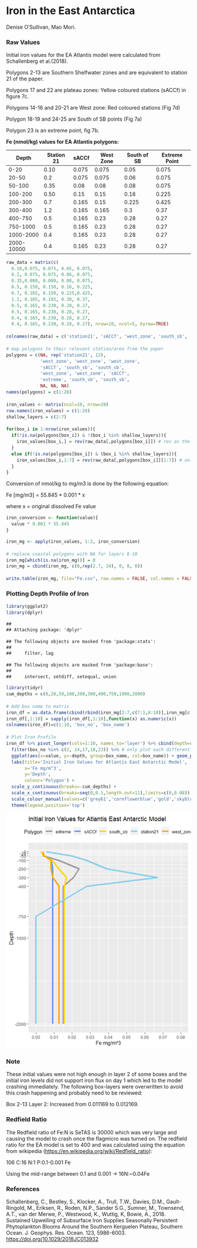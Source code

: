 Iron in the East Antarctica
================
Denise O’Sullivan, Mao Mori.

### Raw Values

Initial iron values for the EA Atlantis model were calculated from
Schallenberg et al.(2018).

Polygons 2-13 are Southern Shelfwater zones and are equivalent to
station 21 of the paper.

Polygons 17 and 22 are plateau zones: Yellow coloured stations (sACCf)
in figure 7c.

Polygons 14-16 and 20-21 are West zone: Red coloured stations (Fig 7d)

Polygon 18-19 and 24-25 are South of SB points (Fig 7a)

Polygon 23 is an extreme point, fig 7b.

**Fe (nmol/kg) values for EA Atlantis polygons:**

| Depth      | Station 21 | sACCf | West Zone | South of SB | Extreme Point |
| ---------- | ---------- | ----- | --------- | ----------- | ------------- |
| 0-20       | 0.10       | 0.075 | 0.075     | 0.05        | 0.075         |
| 20-50      | 0.2        | 0.075 | 0.075     | 0.06        | 0.075         |
| 50-100     | 0.35       | 0.08  | 0.08      | 0.08        | 0.075         |
| 100-200    | 0.50       | 0.15  | 0.15      | 0.16        | 0.225         |
| 200-300    | 0.7        | 0.165 | 0.15      | 0.225       | 0.425         |
| 300-400    | 1.2        | 0.165 | 0.165     | 0.3         | 0.37          |
| 400-750    | 0.5        | 0.165 | 0.23      | 0.28        | 0.27          |
| 750-1000   | 0.5        | 0.165 | 0.23      | 0.28        | 0.27          |
| 1000-2000  | 0.4        | 0.165 | 0.23      | 0.28        | 0.27          |
| 2000-10000 | 0.4        | 0.165 | 0.23      | 0.28        | 0.27          |

``` r
raw_data = matrix(c(
  0.10,0.075, 0.075, 0.05, 0.075,
  0.2, 0.075, 0.075, 0.06, 0.075,
  0.35,0.080, 0.080, 0.08, 0.075,
  0.5, 0.150, 0.150, 0.16, 0.225,
  0.7, 0.165, 0.150, 0.225,0.425,
  1.2, 0.165, 0.165, 0.30, 0.37,
  0.5, 0.165, 0.230, 0.28, 0.27,
  0.5, 0.165, 0.230, 0.28, 0.27,
  0.4, 0.165, 0.230, 0.28, 0.27,
  0.4, 0.165, 0.230, 0.28, 0.27), nrow=10, ncol=5, byrow=TRUE)

colnames(raw_data) = c('station21', 'sACCf', 'west_zone', 'south_sb', 'extreme')

# map polygons to their relevant station/area from the paper
polygons = c(NA, rep('station21', 12), 
             'west_zone', 'west_zone', 'west_zone', 
             'sACCf', 'south_sb', 'south_sb',
             'west_zone', 'west_zone', 'sACCf',
             'extreme', 'south_sb', 'south_sb',
             NA, NA, NA)
names(polygons) = c(1:28) 

iron_values <- matrix(ncol=10, nrow=28)
row.names(iron_values) = c(1:28)
shallow_layers = c(2:7)

for(box_i in 1:nrow(iron_values)){
  if(!is.na(polygons[box_i]) & !(box_i %in% shallow_layers)){
    iron_values[box_i,] = rev(raw_data[,polygons[box_i]]) # rev as the init.nc file the layers are reversed
  }
  else if(!is.na(polygons[box_i]) & (box_i %in% shallow_layers)){
    iron_values[box_i,1:7] = rev(raw_data[,polygons[box_i]][1:7]) # only the 
  } 
}
```

Conversion of nmol/kg to mg/m3 is done by the following equation:

Fe \[mg/m3\] = 55.845 \* 0.001 \* x

where x = original dissolved Fe value

``` r
iron_conversion <- function(value){
  value * 0.001 * 55.845
}
```

``` r
iron_mg <- apply(iron_values, 1:2, iron_conversion)

# replace coastal polygons with NA for layers 8-10
iron_mg[which(is.na(iron_mg))] = 0
iron_mg = cbind(iron_mg, c(0,rep(2.7, 24), 0, 0, 0))

write.table(iron_mg, file="Fe.csv", row.names = FALSE, col.names = FALSE, sep=',')
```

### Plotting Depth Profile of Iron

``` r
library(ggplot2)
library(dplyr)
```

    ## 
    ## Attaching package: 'dplyr'

    ## The following objects are masked from 'package:stats':
    ## 
    ##     filter, lag

    ## The following objects are masked from 'package:base':
    ## 
    ##     intersect, setdiff, setequal, union

``` r
library(tidyr)
cum_depths = c(0,20,50,100,200,300,400,750,1000,2000)

# Add box name to matrix
iron_df = as.data.frame(cbind(rbind(iron_mg[2:7,c(7:1,8:10)],iron_mg[c(1,8:28),10:1]), rownames(iron_mg), polygons))
iron_df[,1:10] = sapply(iron_df[,1:10],function(x) as.numeric(x))
colnames(iron_df)=c(1:10, 'box_no', 'box_name')

# Plot Iron Profile
iron_df %>% pivot_longer(cols=1:10, names_to='layer') %>% cbind(depth=rep(cum_depths, 28)) %>%
  filter(box_no %in% c(2, 14,17,18,23)) %>% # only plot each different profile once
  ggplot(aes(x=value, y=-depth, group=box_name, col=box_name)) + geom_path(size=1.5) +
  labs(title='Initial Iron Values for Atlantis East Antarctic Model',
       x='Fe mg/m^3',
       y='Depth',
       colour='Polygon') +
  scale_y_continuous(breaks=-cum_depths) +
  scale_x_continuous(breaks=seq(0,0.1,length.out=11),limits=c(0,0.08)) +
  scale_colour_manual(values=c('grey61','cornflowerblue','gold','skyblue','orange')) +
  theme(legend.position='top')
```

![](Fe_files/figure-gfm/plot%20iron%20profile-1.png)<!-- -->

### Note

These initial values were not high enough in layer 2 of some boxes and
the initial iron levels did not support iron flux on day 1 which led to
the model crashing immediately. The following box-layers were
overwritten to avoid this crash happening and probably need to be
reviewed:

Box 2-13 Layer 2: Increased from 0.011169 to 0.012169.

### Redfield Ratio

The Redfield ratio of Fe:N is SeTAS is 30000 which was very large and
causing the model to crash once the flagmicro was turned on. The
redfield ratio for the EA model is set to 400 and was calculated using
the equation from wikipedia
(<https://en.wikipedia.org/wiki/Redfield_ratio>):

106 C:16 N:1 P:0.1-0.001 Fe

Using the mid-range between 0.1 and 0.001 -\> 16N:\~0.04Fe

### References

Schallenberg, C., Bestley, S., Klocker, A., Trull, T.W., Davies, D.M.,
Gault-Ringold, M., Eriksen, R., Roden, N.P., Sander S.G., Sumner, M.,
Townsend, A.T., van der Merwe, P., Westwood, K., Wuttig, K, Bowie, A.,
2018. Sustained Upwelling of Subsurface Iron Supplies Seasonally
Persistent Phytoplankton Blooms Around the Southern Kerguelen Plateau,
Southern Ocean. J. Geophys. Res. Ocean. 123, 5986-6003.
<https://doi.org/10.1029/2018JC013932>
